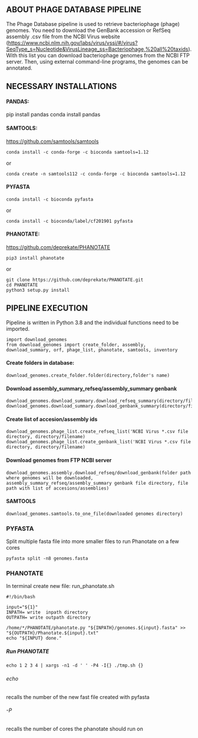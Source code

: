 ## ABOUT PHAGE DATABASE PIPELINE

The Phage Database pipeline is used to retrieve bacteriophage (phage) genomes. 
You need to download the GenBank accession or RefSeq assembly .csv file from the NCBI Virus website 
(https://www.ncbi.nlm.nih.gov/labs/virus/vssi/#/virus?SeqType_s=Nucleotide&VirusLineage_ss=Bacteriophage,%20all%20taxids). 
With this list you can download bacteriophage genomes from the NCBI FTP server. 
Then, using external command-line programs, the genomes can be annotated.

## NECESSARY INSTALLATIONS

#### PANDAS:

pip install pandas
conda install pandas

#### SAMTOOLS:
https://github.com/samtools/samtools

```
conda install -c conda-forge -c bioconda samtools=1.12
```

or
```
conda create -n samtools112 -c conda-forge -c bioconda samtools=1.12
```

#### PYFASTA

```
conda install -c bioconda pyfasta
````
or
```
conda install -c bioconda/label/cf201901 pyfasta
```


#### PHANOTATE:
https://github.com/deprekate/PHANOTATE
```
pip3 install phanotate
```
or
```
git clone https://github.com/deprekate/PHANOTATE.git
cd PHANOTATE
python3 setup.py install
```

## PIPELINE EXECUTION

Pipeline is written in Python 3.8 and the individual functions need to be imported.
```
import download_genomes
from download_genomes import create_folder, assembly, download_summary, orf, phage_list, phanotate, samtools, inventory
```

#### Create folders in database:
```
download_genomes.create_folder.folder(directory,folder's name)
```

#### Download assembly_summary_refseq/assembly_summary genbank

```
download_genomes.download_summary.download_refseq_summary(directory/filename)
download_genomes.download_summary.download_genbank_summary(directory/filename)
```

#### Create list of accesion/assembly ids

```
download_genomes.phage_list.create_refseq_list('NCBI Virus *.csv file directory, directory/filename)
download_genomes.phage_list.create_genbank_list('NCBI Virus *.csv file directory, directory/filename)
```
#### Download genomes from FTP NCBI server

```
download_genomes.assembly.download_refseq/download_genbank(folder path where genomes will be downloaded, assembly_summary_refseq/assembly_summary genbank file directory, file path with list of accesions/assemblies)
```

#### SAMTOOLS

```
download_genomes.samtools.to_one_file(downloaded genomes directory)
```
### PYFASTA
Split multiple fasta file into more smaller files to run Phanotate on a few cores
```
pyfasta split -n8 genomes.fasta
```
### PHANOTATE

In terminal create new file:
run_phanotate.sh

```
#!/bin/bash
 
input="${1}"   
INPATH= write  inpath directory
OUTPATH= write outpath directory

/home/*/PHANOTATE/phanotate.py "${INPATH}/genomes.${input}.fasta" >> "${OUTPATH}/Phanotate.${input}.txt" 
echo "${INPUT} done."
```
##### Run PHANOTATE
```
echo 1 2 3 4 | xargs -n1 -d ' ' -P4 -I{} ./tmp.sh {}
```
###### echo 
recalls the number of the new fast file created with pyfasta
###### -P
recalls the number of cores the phanotate should run on
